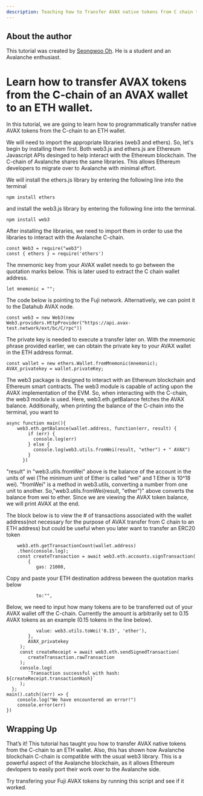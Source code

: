 ```yaml
---
description: Teaching how to Transfer AVAX native tokens from C chain to ETH address
---
```


## About the author

This tutorial was created by [Seongwoo Oh](https://github.com/blackwidoq). He is a student and an Avalanche enthusiast. 


# Learn how to transfer AVAX tokens from the C-chain of an AVAX wallet to an ETH wallet.

In this tutorial, we are going to learn how to programmatically transfer native AVAX tokens from the C-chain to an ETH wallet.

We will need to import the appropriate libraries (web3 and ethers). So, let's begin by installing them first.
Both web3.js and ethers.js are Ethereum Javascript APIs desinged to help interact with the Ethereum blockchain. The C-chain of Avalanche shares the same libraries. This allows Ethereum developers to migrate over to Avalanche with minimal effort.

We will install the ethers.js library by entering the following line into the terminal
```text
npm install ethers
```

and install the web3.js library by entering the following line into the terminal.
```text
npm install web3
```


After installing the libraries, we need to import them in order to use the libraries to interact with the Avalanche C-chain. 

```text
const Web3 = require("web3")
const { ethers } = require('ethers')
```

The mnemonic key from your AVAX wallet needs to go between the quotation marks below. This is later used to extract the C chain wallet address.

```text
let mnemonic = "";
```

The code below is pointing to the Fuji network. Alternatively, we can point it to the Datahub AVAX node. 

```text
const web3 = new Web3(new Web3.providers.HttpProvider("https://api.avax-test.network/ext/bc/C/rpc"))   
```

The private key is needed to execute a transfer later on. With the mnemonic phrase provided earlier, we can obtain the private key to your AVAX wallet in the ETH address format.

```text
const wallet = new ethers.Wallet.fromMnemonic(mnemonic);
AVAX_privatekey = wallet.privateKey;             
```

The web3 package is designed to interact with an Ethereum blockchain and Ethereum smart contracts. The web3 module is capable of acting upon the AVAX implementation of the EVM. So, when interacting with the C-chain, the web3 module is used. Here, web3.eth.getBalance fetches the AVAX balance. Additionally, when printing the balance of the C-chain into the terminal, you want to  

```text
async function main(){
    web3.eth.getBalance(wallet.address, function(err, result) {    
        if (err) {
          console.log(err)
        } else {
          console.log(web3.utils.fromWei(result, "ether") + " AVAX")
        }
      })
```

"result" in "web3.utils.fromWei" above is the balance of the account in the units of wei (The minimum unit of Ether is called “wei” and 1 Ether is 10^18 wei). "fromWei" is a method in web3.utils, converting a number from one unit to another. So,"web3.utils.fromWei(result, "ether")" above converts the balance from wei to ether. Since we are viewing the AVAX token balance, we will print AVAX at the end. 

The block below is to view the # of transactions associated with the wallet address(not necessary for the purpose of AVAX transfer from C chain to an ETH address) but could be useful when you later want to transfer an ERC20 token 

```text
    web3.eth.getTransactionCount(wallet.address)       
    .then(console.log);                                               
    const createTransaction = await web3.eth.accounts.signTransaction(           
        {
           gas: 21000,
```

Copy and paste your ETH destination address beween the quotation marks below

```text
           to:"",
```

Below, we need to input how many tokens are to be transferred out of your AVAX wallet off the C-chain. Currently the amount is arbitrarily set to 0.15 AVAX tokens as an example (0.15 tokens in the line below). 

```text
           value: web3.utils.toWei('0.15', 'ether'),     
        },
        AVAX_privatekey                                 
     );
     const createReceipt = await web3.eth.sendSignedTransaction(
        createTransaction.rawTransaction
     );
     console.log(
        `Transaction successful with hash: ${createReceipt.transactionHash}`
     );
  };
main().catch((err) => {
    console.log("We have encountered an error!")
    console.error(err)
})
```

## Wrapping Up

That’s it! This tutorial has taught you how to transfer AVAX native tokens from the C-chain to an ETH wallet. Also, this has shown how Avalanche blockchain C-chain is compatible with the usual web3 library. This is a powerful aspect of the Avalanche blockchain, as it allows Ethereum devlopers to easily port their work over to the Avalanche side.

Try transfering your Fuji AVAX tokens by running this script and see if it worked. 